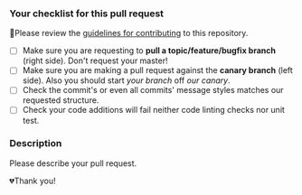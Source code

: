 ### Your checklist for this pull request

🚨Please review the [guidelines for contributing](../CONTRIBUTING.md) to this repository.

-   [ ] Make sure you are requesting to **pull a topic/feature/bugfix branch** (right side). Don't request your master!
-   [ ] Make sure you are making a pull request against the **canary branch** (left side). Also you should start _your branch_ off _our canary_.
-   [ ] Check the commit's or even all commits' message styles matches our requested structure.
-   [ ] Check your code additions will fail neither code linting checks nor unit test.

### Description

Please describe your pull request.

💔Thank you!
